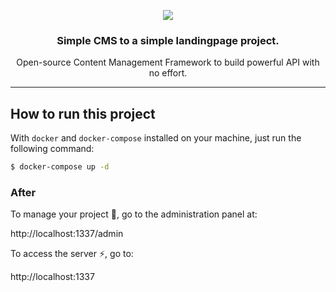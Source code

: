<p align="center"><img src="https://cldup.com/7umchwdUBh.png" />
<h3 align="center">Simple CMS to a simple landingpage project.</h3>
<p align="center">Open-source Content Management Framework to build powerful API with no effort.</p>

***

## How to run this project

With `docker` and `docker-compose` installed on your machine, just run the following command:

```sh
$ docker-compose up -d
```

### After

To manage your project 🚀, go to the administration panel at:

http://localhost:1337/admin


To access the server ⚡️, go to:

http://localhost:1337